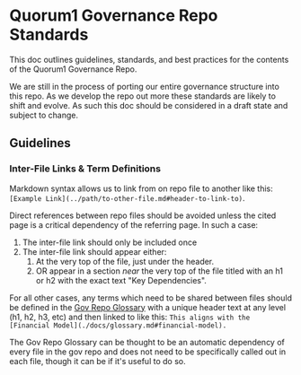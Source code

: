 # Quorum1 Governance Repo Standards

This doc outlines guidelines, standards, and best practices for the contents of the Quorum1 Governance Repo.

We are still in the process of porting our entire governance structure into this repo. As we develop the repo out more these standards are likely to shift and evolve. As such this doc should be considered in a draft state and subject to change.

## Guidelines

### Inter-File Links & Term Definitions

Markdown syntax allows us to link from on repo file to another like this: `[Example Link](../path/to-other-file.md#header-to-link-to)`. 

Direct references between repo files should be avoided unless the cited page is a critical dependency of the referring page. In such a case:
1. The inter-file link should only be included once
2. The inter-file link should appear either:
    1. At the very top of the file, just under the header.
    2. OR appear in a section *near* the very top of the file titled with an h1 or h2 with the exact text "Key Dependencies".

For all other cases, any terms which need to be shared between files should be defined in the [Gov Repo Glossary](./docs/glossary.md) with a unique header text at any level (h1, h2, h3, etc) and then linked to like this: `This aligns with the [Financial Model](./docs/glossary.md#financial-model).`

The Gov Repo Glossary can be thought to be an automatic dependency of every file in the gov repo and does not need to be specifically called out in each file, though it can be if it's useful to do so.

